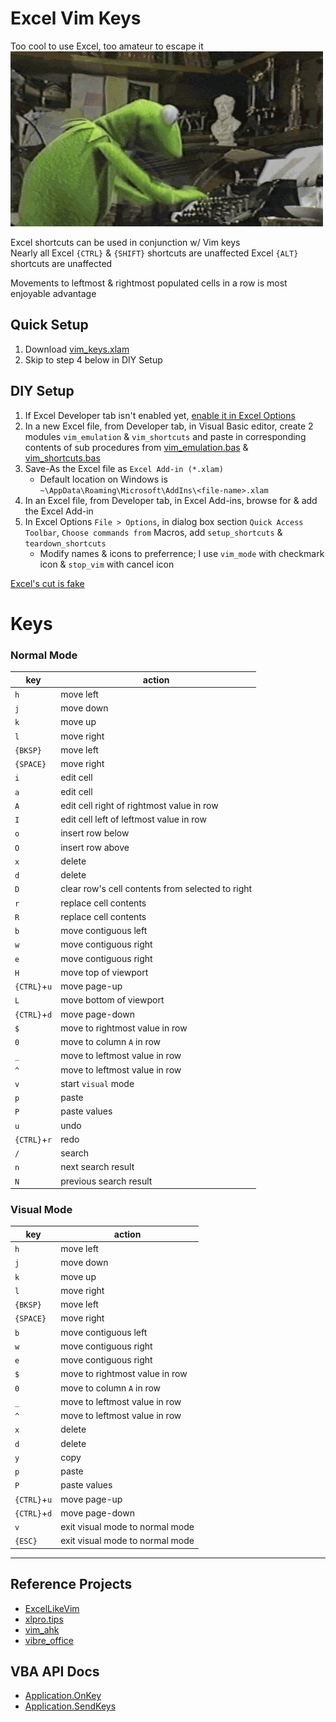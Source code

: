 # Excel Vim Keys
Too cool to use Excel, too amateur to escape it\
![](./extra/typing.gif)

Excel shortcuts can be used in conjunction w/ Vim keys\
Nearly all Excel `{CTRL}` & `{SHIFT}` shortcuts are unaffected
Excel `{ALT}` shortcuts are unaffected

Movements to leftmost & rightmost populated cells in a row is most enjoyable advantage

## Quick Setup
1. Download [vim\_keys.xlam](vim_keys.xlam)
2. Skip to step 4 below in DIY Setup

## DIY Setup
1. If Excel Developer tab isn't enabled yet, [enable it in Excel Options](https://support.microsoft.com/en-us/office/show-the-developer-tab-e1192344-5e56-4d45-931b-e5fd9bea2d45)
2. In a new Excel file, from Developer tab, in Visual Basic editor, create 2 modules `vim_emulation` & `vim_shortcuts` and paste in corresponding contents of sub procedures from [vim\_emulation.bas](vim_emulation.bas) & [vim\_shortcuts.bas](vim_shortcuts.bas)
3. Save-As the Excel file as `Excel Add-in (*.xlam)`
    - Default location on Windows is `~\AppData\Roaming\Microsoft\AddIns\<file-name>.xlam`
4. In an Excel file, from Developer tab, in Excel Add-ins, browse for & add the Excel Add-in
5. In Excel Options `File > Options`, in dialog box section `Quick Access Toolbar`, `Choose commands from` Macros, add `setup_shortcuts` & `teardown_shortcuts`
    - Modify names & icons to preferrence; I use `vim_mode` with checkmark icon & `stop_vim` with cancel icon

[Excel's cut is fake](https://superuser.com/questions/611854/prevent-excel-from-clearing-copied-data-for-pasting-after-certain-operations-w)

# Keys
### Normal Mode
|key|action|
|---|---|
|`h`|move left|
|`j`|move down|
|`k`|move up|
|`l`|move right|
|`{BKSP}`|move left|
|`{SPACE}`|move right|
|`i`|edit cell|
|`a`|edit cell|
|`A`|edit cell right of rightmost value in row|
|`I`|edit cell left of leftmost value in row|
|`o`|insert row below|
|`O`|insert row above|
|`x`|delete|
|`d`|delete|
|`D`|clear row's cell contents from selected to right|
|`r`|replace cell contents|
|`R`|replace cell contents|
|`b`|move contiguous left|
|`w`|move contiguous right|
|`e`|move contiguous right|
|`H`|move top of viewport|
|`{CTRL}`+`u`|move page-up|
|`L`|move bottom of viewport|
|`{CTRL}`+`d`|move page-down|
|`$`|move to rightmost value in row|
|`0`|move to column `A` in row|
|`_`|move to leftmost value in row|
|`^`|move to leftmost value in row|
|`v`|start `visual` mode|
|`p`|paste|
|`P`|paste values|
|`u`|undo|
|`{CTRL}`+`r`|redo|
|`/`|search|
|`n`|next search result|
|`N`|previous search result|

### Visual Mode
|key|action|
|---|---|
|`h`|move left|
|`j`|move down|
|`k`|move up|
|`l`|move right|
|`{BKSP}`|move left|
|`{SPACE}`|move right|
|`b`|move contiguous left|
|`w`|move contiguous right|
|`e`|move contiguous right|
|`$`|move to rightmost value in row|
|`0`|move to column `A` in row|
|`_`|move to leftmost value in row|
|`^`|move to leftmost value in row|
|`x`|delete|
|`d`|delete|
|`y`|copy|
|`p`|paste|
|`P`|paste values|
|`{CTRL}`+`u`|move page-up|
|`{CTRL}`+`d`|move page-down|
|`v`|exit visual mode to normal mode|
|`{ESC}`|exit visual mode to normal mode|

---

## Reference Projects
- [ExcelLikeVim](https://github.com/kjnh10/ExcelLikeVim)
- [xlpro.tips](https://xlpro.tips/posts/excel-and-vim/)
- [vim\_ahk](https://github.com/rcmdnk/vim_ahk)
- [vibre\_office](https://github.com/seanyeh/vibreoffice)

## VBA API Docs
- [Application.OnKey](https://learn.microsoft.com/en-us/office/vba/api/excel.application.onkey)
- [Application.SendKeys](https://learn.microsoft.com/en-us/office/vba/api/excel.application.sendkeys)

